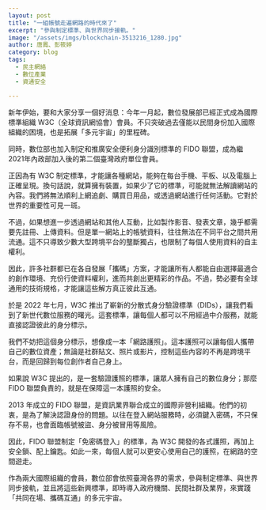 ```yaml
---
layout: post
title: "一組帳號走遍網路的時代來了"
excerpt: "參與制定標準、與世界同步接軌。"
image: "/assets/imgs/blockchain-3513216_1280.jpg"
author: 唐鳳、彭筱婷
category: blog
tags:
  - 民主網絡
  - 數位產業
  - 資通安全

---
```


新年伊始，要和大家分享一個好消息：今年一月起，數位發展部已經正式成為國際標準組織 W3C（全球資訊網協會）會員。不只突破過去僅能以民間身份加入國際組織的困境，也是拓展「多元宇宙」的里程碑。

同時，數位部也加入制定和推廣安全便利身分識別標準的 FIDO 聯盟，成為繼2021年內政部加入後的第二個臺灣政府單位會員。

正因為有 W3C 制定標準，才能讓各種網站，能夠在每台手機、平板、以及電腦上正確呈現。換句話說，就算擁有裝置，如果少了它的標準，可能就無法解讀網站的內容。我們將無法順利上網追劇、購買日用品，或透過網站進行任何活動。它對於世界的重要性可見一斑。

不過，如果想進一步透過網站和其他人互動，比如製作影音、發表文章，幾乎都需要先註冊、上傳資料。但是單一網站上的帳號資料，往往無法在不同平台之間共用流通。這不只導致少數大型跨境平台的壟斷獨占，也限制了每個人使用資料的自主權利。

因此，許多社群都已在各自發展「攜碼」方案，才能讓所有人都能自由選擇最適合的創作環境、充份行使資料權利，進而共創出更精彩的作品。不過，勢必要有全球通用的技術規格，才能讓這些解方真正彼此互通。

於是 2022 年七月，W3C 推出了嶄新的分散式身分驗證標準（DIDs），讓我們看到了新世代數位服務的曙光。這套標準，讓每個人都可以不用經過中介服務，就能直接認證彼此的身分標示。

我們不妨把這個身分標示，想像成一本「網路護照」。這本護照可以讓每個人攜帶自己的數位資產；無論是社群貼文、照片或影片，控制這些內容的不再是跨境平台，而是回歸到每位創作者自己身上。

如果說 W3C 提出的，是一套驗證護照的標準，讓眾人擁有自己的數位身分；那麼 FIDO 聯盟負責的，就是在保障這一本護照的安全。

2013 年成立的 FIDO 聯盟，是資訊業界聯合成立的國際非營利組織。他們的初衷，是為了解決認證身份的問題。以往在登入網站服務時，必須鍵入密碼，不只保存不易，也會面臨帳號被盜、身分被冒用等風險。

因此，FIDO 聯盟制定「免密碼登入」的標準，為 W3C 開發的各式護照，再加上安全鎖、配上鑰匙。如此一來，每個人就可以更安心使用自己的護照，在網路的空間遊走。

作為兩大國際組織的會員，數位部會依照臺灣各界的需求，參與制定標準、與世界同步接軌，並且將這些新興標準，即時導入政府機關、民間社群及業界，來實踐「共同在場、攜碼互通」的多元宇宙。
